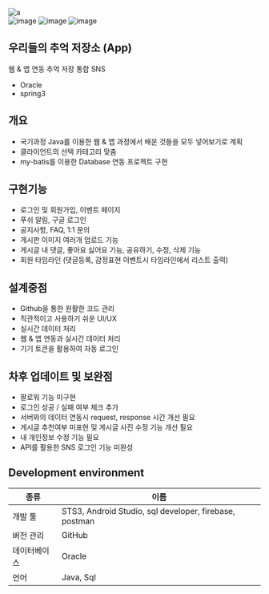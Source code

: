 ![a](https://user-images.githubusercontent.com/71866565/109638381-4e5b1b00-7b91-11eb-9e86-3892a663f81a.PNG)<br>
![image](https://user-images.githubusercontent.com/71866565/109779240-18796d80-7c49-11eb-834e-0d57b10bbb40.png)
![image](https://user-images.githubusercontent.com/71866565/109779339-347d0f00-7c49-11eb-8009-f741ddc0f8d5.png)
![image](https://user-images.githubusercontent.com/71866565/109779104-f253cd80-7c48-11eb-8194-408ab34646ab.png)

## 우리들의 추억 저장소 (App)
웹 & 앱 연동 추억 저장 통합 SNS  
- Oracle
- spring3

## 개요
- 국기과정 Java를 이용한 웹 & 앱 과정에서 배운 것들을 모두 넣어보기로 계획
- 클라이언트의 선택 카테고리 맞춤
- my-batis를 이용한 Database 연동 프로젝트 구현

## 구현기능
- 로그인 및 회원가입, 이벤트 페이지
- 푸쉬 알림, 구글 로그인
- 공지사항, FAQ, 1:1 문의
- 게시판 이미지 여러개 업로드 기능
- 게시글 내 댓글, 좋아요 싫어요 기능, 공유하기, 수정, 삭제 기능
- 회원 타임라인 (댓글등록, 감정표현 이벤트시 타임라인에서 리스트 출력)

## 설계중점
- Github을 통한 원활한 코드 관리
- 직관적이고 사용하기 쉬운 UI/UX 
- 실시간 데이터 처리
- 웹 & 앱 연동과 실시간 데이터 처리
- 기기 토큰을 활용하여 자동 로그인

## 차후 업데이트 및 보완점
- 팔로워 기능 미구현
- 로그인 성공 / 실패 여부 체크 추가
- 서버와의 데이터 연동시 request, response 시간 개선 필요
- 게시글 추천여부 미표현 및 게시글 사진 수정 기능 개선 필요
- 내 개인정보 수정 기능 필요
- API를 활용한 SNS 로그인 기능 미완성


## Development environment

| 종류 | 이름 |
| ------ | ------ |
| 개발 툴 | STS3, Android Studio, sql developer, firebase, postman |
| 버전 관리 | GitHub |
| 데이터베이스 | Oracle |
| 언어 | Java, Sql |

